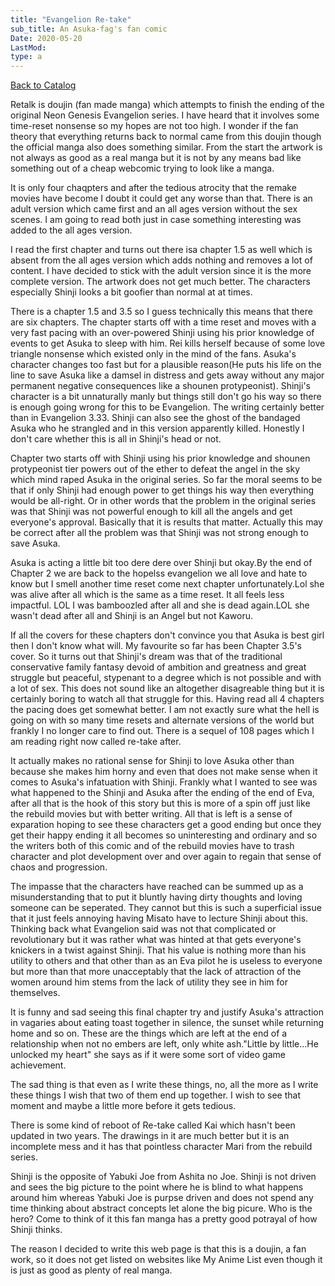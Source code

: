 ```yaml
---
title: "Evangelion Re-take"
sub_title: An Asuka-fag's fan comic
Date: 2020-05-20
LastMod:
type: a
---
```


[Back to Catalog](/)

Retalk is doujin (fan made manga) which attempts to finish the ending of the original Neon Genesis Evangelion series. I have heard that it involves some time-reset nonsense so my hopes are not too high. I wonder if the fan theory that everything returns back to normal came from this doujin though the official manga also does something similar. From the start the artwork is not always as good as a real manga but it is not by any means bad like something out of a cheap webcomic trying to look like a manga.

It is only four chaqpters and after the tedious atrocity that the remake movies have become I doubt it could get any worse than that. There is an adult version which came first and an all ages version without the sex scenes. I am going to read both just in case something interesting was added to the all ages version.

I read the first chapter and turns out there isa chapter 1.5 as well which is absent from the all ages version which adds nothing and removes a lot of content. I have decided to stick with the adult version since it is the more complete version. The artwork does not get much better. The characters especially Shinji looks a bit goofier than normal at at times.

There is a chapter 1.5 and 3.5 so I guess technically this means that there are six chapters. The chapter starts off with a time reset and moves with a very fast pacing with an over-powered Shinji using his prior knowledge of events to get Asuka to sleep with him. Rei kills herself because of some love triangle nonsense which existed only in the mind of the fans. Asuka's character changes too fast but for a plausible reason(He puts his life on the line to save Asuka like a damsel in distress and gets away without any major permanent negative consequences like a shounen protypeonist). Shinji's character is a bit unnaturally manly but things still don't go his way so there is enough going wrong for this to be Evangelion. The writing certainly better than in Evangelion 3.33. Shinji can also see the ghost of the bandaged Asuka who he strangled and in this version apparently killed. Honestly I don't care whether this is all in Shinji's head or not.

Chapter two starts off with Shinji using his prior knowledge and shounen protypeonist tier powers out of the ether to defeat the angel in the sky which mind raped Asuka in the original series. So far the moral seems to be that if only Shinji had enough power to get things his way then everything would be all-right. Or in other words that the problem in the original series was that Shinji was not powerful enough to kill all the angels and get everyone's approval. Basically that it is results that matter. Actually this may be correct after all the problem was that Shinji was not strong enough to save Asuka.

Asuka is acting a little bit too dere dere over Shinji but okay.By the end of Chapter 2 we are back to the hopelss evangelion we all love and hate to know but I smell another time reset come next chapter unfortunately.Lol she was alive after all which is the same as a time reset. It all feels less impactful. LOL I was bamboozled after all and she is dead again.LOL she wasn't dead after all and Shinji is an Angel but not Kaworu.

If all the covers for these chapters don't convince you that Asuka is best girl then I don't know what will. My favourite so far has been Chapter 3.5's cover. So it turns out that Shinji's dream was that of the traditional conservative family fantasy devoid of ambition and greatness and great struggle but peaceful, stypenant to a degree which is not possible and with a lot of sex. This does not sound like an altogether disagreable thing but it is certainly boring to watch all that struggle for this. Having read all 4 chapters the pacing does get somewhat better. I am not exactly sure what the hell is going on with so many time resets and alternate versions of the world but frankly I no longer care to find out. There is a sequel of 108 pages which I am reading right now called re-take after.

It actually makes no rational sense for Shinji to love Asuka other than because she makes him horny and even that does not make sense when it comes to Asuka's infatuation with Shinji. Frankly what I wanted to see was what happened to the Shinji and Asuka after the ending of the end of Eva, after all that is the hook of this story but this is more of a spin off just like the rebuild movies but with better writing. All that is left is a sense of exparation hoping to see these characters get a good ending but once they get their happy ending it all becomes so uninteresting and ordinary and so the writers both of this comic and of the rebuild movies have to trash character and plot development over and over again to regain that sense of chaos and progression.

The impasse that the characters have reached can be summed up as a misunderstanding that to put it bluntly having dirty thoughts and loving someone can be seperated. They cannot but this is such a superficial issue that it just feels annoying having Misato have to lecture Shinji about this. Thinking back what Evangelion said was not that complicated or revolutionary but it was rather what was hinted at that gets everyone's knickers in a twist against Shinji. That his value is nothing more than his utility to others and that other than as an Eva pilot he is useless to everyone but more than that more unacceptably that the lack of attraction of the women around him stems from the lack of utility they see in him for themselves.

It is funny and sad seeing this final chapter try and justify Asuka's attraction in vagaries about eating toast together in silence, the sunset while returning home and so on. These are the things which are left at the end of a relationship when not no embers are left, only white ash."Little by little...He unlocked my heart" she says as if it were some sort of video game achievement.

The sad thing is that even as I write these things, no, all the more as I write these things I wish that two of them end up together. I wish to see that moment and maybe a little more before it gets tedious.

There is some kind of reboot of Re-take called Kai which hasn't been updated in two years. The drawings in it are much better but it is an incomplete mess and it has that pointless character Mari from the rebuild series.

Shinji is the opposite of Yabuki Joe from Ashita no Joe. Shinji is not driven and sees the big picture to the point where he is blind to what happens around him whereas Yabuki Joe is purpse driven and does not spend any time thinking about abstract concepts let alone the big picure. Who is the hero? Come to think of it this fan manga has a pretty good potrayal of how Shinji thinks.

The reason I decided to write this web page is that this is a doujin, a fan work, so it does not get listed on websites like My Anime List even though it is just as good as plenty of real manga.
